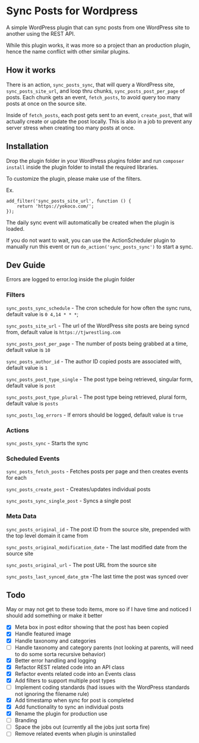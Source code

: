 # Sync Posts for Wordpress

A simple WordPress plugin that can sync posts from one WordPress site to another using the REST API.

While this plugin works, it was more so a project than an production plugin, hence the name conflict with other similar plugins.

## How it works

There is an action, `sync_posts_sync`, that will query a WordPress site, `sync_posts_site_url`, and loop thru chunks, `sync_posts_post_per_page` of posts. Each chunk gets an event, `fetch_posts`, to avoid query too many posts at once on the source site.

Inside of `fetch_posts`, each post gets sent to an event, `create_post`, that will actually create or update the post locally. This is also in a job to prevent any server stress when creating too many posts at once.

## Installation

Drop the plugin folder in your WordPress plugins folder and run `composer install` inside the plugin folder to install the required libraries.

To customize the plugin, please make use of the filters.

Ex.

```
add_filter('sync_posts_site_url', function () {
	return 'https://yokoco.com/';
});
```

The daily sync event will automatically be created when the plugin is loaded.

If you do not want to wait, you can use the ActionScheduler plugin to manually run this event or run `do_action('sync_posts_sync')` to start a sync.

## Dev Guide

Errors are logged to error.log inside the plugin folder

### Filters

`sync_posts_sync_schedule` - The cron schedule for how often the sync runs, default value is `0 4,14 * * *`;

`sync_posts_site_url` - The url of the WordPress site posts are being syncd from, default value is `https://tjwrestling.com`

`sync_posts_post_per_page` - The number of posts being grabbed at a time, default value is `10`

`sync_posts_author_id` - The author ID copied posts are associated with, default value is `1`

`sync_posts_post_type_single` - The post type being retrieved, singular form, default value is `post`

`sync_posts_post_type_plural` - The post type being retrieved, plural form, default value is `posts`

`sync_posts_log_errors` - If errors should be logged, default value is `true`

### Actions

`sync_posts_sync` - Starts the sync

### Scheduled Events

`sync_posts_fetch_posts` - Fetches posts per page and then creates events for each

`sync_posts_create_post` - Creates/updates individual posts

`sync_posts_sync_single_post` - Syncs a single post

### Meta Data

`sync_posts_original_id` - The post ID from the source site, prepended with the top level domain it came from

`sync_posts_original_modification_date` - The last modified date from the source site

`sync_posts_original_url` - The post URL from the source site

`sync_posts_last_synced_date_gtm` -The last time the post was synced over

## Todo

May or may not get to these todo items, more so if I have time and noticed I should add something or make it better

- [x] Meta box in post editor showing that the post has been copied
- [x] Handle featured image
- [x] Handle taxonomy and categories
- [ ] Handle taxonomy and category parents (not looking at parents, will need to do some sorta recursive behavior)
- [x] Better error handling and logging
- [x] Refactor REST related code into an API class
- [x] Refactor events related code into an Events class
- [x] Add filters to support multiple post types
- [ ] Implement coding standards (had issues with the WordPress standards not ignoring the filename rule)
- [x] Add timestamp when sync for post is completed
- [x] Add functionality to sync an individual posts
- [x] Rename the plugin for production use
- [ ] Branding
- [ ] Space the jobs out (currently all the jobs just sorta fire)
- [ ] Remove related events when plugin is uninstalled
